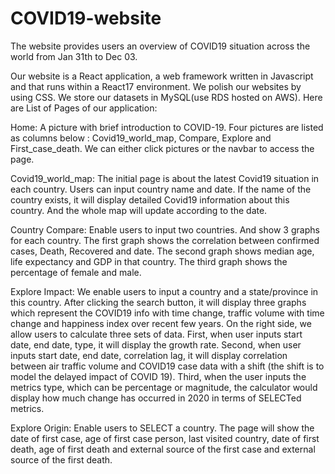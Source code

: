 # COVID19-website

The website provides users an overview of COVID19 situation across the world from Jan 31th to Dec 03.

Our website is a React application, a web framework written in Javascript and that runs within a React17 environment. We polish our websites by using CSS. We store our datasets in MySQL(use RDS hosted on AWS). Here are List of Pages of our application:

Home: A picture with brief introduction to COVID-19. Four pictures are listed as columns below : Covid19_world_map, Compare, Explore and First_case_death. We can either click pictures or the navbar to access the page.

Covid19_world_map: The initial page is about the latest Covid19 situation in each country. Users can input country name and date. If the name of the country exists, it will display detailed Covid19 information about this country. And the whole map will update according to the date.

Country Compare: Enable users to input two countries. And show 3 graphs for each country. The first graph shows the correlation between confirmed cases, Death, Recovered and date. The second graph shows median age, life expectancy and GDP in that country. The third graph shows the percentage of female and male.

Explore Impact: We enable users to input a country and a state/province in this country. After clicking the search button, it will display three graphs which represent the COVID19 info with time change, traffic volume with time change and happiness index over recent few years. On the right side, we allow users to calculate three sets of data. First, when user inputs start date, end date, type, it will display the growth rate. Second, when user inputs start date, end date, correlation lag, it will display correlation between air traffic volume and COVID19 case data with a shift (the shift is to model the delayed impact of COVID 19). Third, when the user inputs the metrics type, which can be percentage or magnitude, the calculator would display how much change has occurred in 2020 in terms of SELECTed metrics.

Explore Origin: Enable users to SELECT a country. The page will show the date of first case, age of first case person, last visited country, date of first death, age of first death and external source of the first case and external source of the first death.

